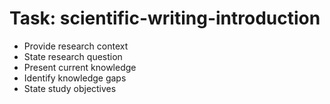 <!-- ---
!-- title: 2024-12-27 23:17:08
!-- author: Yusuke Watanabe
!-- date: /home/ywatanabe/.emacs.d/lisp/elmo/workspace/resources/prompt-templates/components/02_tasks/scientific-writing-introduction.md
!-- --- -->

# Task: scientific-writing-introduction
* Provide research context
* State research question
* Present current knowledge
* Identify knowledge gaps
* State study objectives